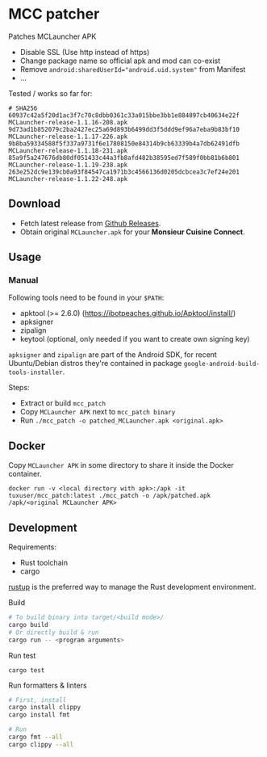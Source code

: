 # MCC patcher

Patches MCLauncher APK

* Disable SSL (Use http instead of https)
* Change package name so official apk and mod can co-exist
* Remove `android:sharedUserId="android.uid.system"` from Manifest
* ...

Tested / works so far for:

```
# SHA256
60937c42a5f20d1ac3f7c70c8dbb0361c33a015bbe3bb1e884897cb40634e22f  MCLauncher-release-1.1.16-208.apk
9d73ad1b852079c2ba2427ec25a69d893b6499dd3f5ddd9ef96a7eba9b83bf10  MCLauncher-release-1.1.17-226.apk
9b8ba59334588f5f337a9731f6e17808150e84314b9cb63339b4a7db62491dfb  MCLauncher-release-1.1.18-231.apk
85a9f5a247676db80df051433c44a3fb8afd482b38595ed7f589f0bb81b6b801  MCLauncher-release-1.1.19-238.apk
263e252dc9e139cb0a93f84547ca1971b3c4566136d0205dcbcea3c7ef24e201  MCLauncher-release-1.1.22-248.apk
```

## Download

* Fetch latest release from [Github Releases](https://github.com/tuxuser/monsieurcc-patch/releases/latest).
* Obtain original `MCLauncher.apk` for your **Monsieur Cuisine Connect**.

## Usage

### Manual

Following tools need to be found in your `$PATH`:

* apktool (>= 2.6.0) (https://ibotpeaches.github.io/Apktool/install/)
* apksigner
* zipalign
* keytool (optional, only needed if you want to create own signing key)

`apksigner` and `zipalign` are part of the Android SDK, for recent Ubuntu/Debian distros they're
contained in package `google-android-build-tools-installer`.

Steps:
* Extract or build `mcc_patch`
* Copy `MCLauncher APK` next to `mcc_patch binary`
* Run `./mcc_patch -o patched_MCLauncher.apk <original.apk>`

## Docker

Copy `MCLauncher APK` in some directory to share it inside the Docker container.

```
docker run -v <local directory with apk>:/apk -it tuxuser/mcc_patch:latest ./mcc_patch -o /apk/patched.apk /apk/<original MCLauncher APK>
```


## Development

Requirements:
* Rust toolchain
* cargo

[rustup](https://rustup.rs) is the preferred way to manage the Rust development environment.

Build

```sh
# To build binary into target/<build mode>/
cargo build
# Or directly build & run
cargo run -- <program arguments>
```

Run test
```
cargo test
```

Run formatters & linters
```sh
# First, install
cargo install clippy
cargo install fmt

# Run
cargo fmt --all
cargo clippy --all
```